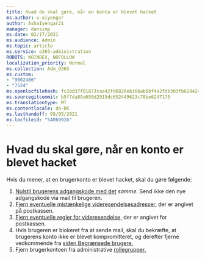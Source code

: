 ```yaml
---
title: Hvad du skal gøre, når en konto er blevet hacket
ms.author: v-aiyengar
author: AshaIyengar21
manager: dansimp
ms.date: 02/17/2021
ms.audience: Admin
ms.topic: article
ms.service: o365-administration
ROBOTS: NOINDEX, NOFOLLOW
localization_priority: Normal
ms.collection: Adm_O365
ms.custom:
- "9002486"
- "7524"
ms.openlocfilehash: fc20d37f01873caa42fd6820eb366ab5bf4a2fdb303fb82842435d84da067f26
ms.sourcegitcommit: b5f7da89a650d2915dc652449623c78be6247175
ms.translationtype: MT
ms.contentlocale: da-DK
ms.lasthandoff: 08/05/2021
ms.locfileid: "54069916"
---
```

# <a name="what-to-do-when-an-account-is-hacked"></a>Hvad du skal gøre, når en konto er blevet hacket

Hvis du mener, at en brugerkonto er blevet hacket, skal du gøre følgende:

1. [Nulstil brugerens adgangskode med det](https://go.microsoft.com/fwlink/?linkid=2103704) *samme.* Send ikke den nye adgangskode via mail til brugeren.
1. [Fjern eventuelle mistænkelige videresendelsesadresser,](https://go.microsoft.com/fwlink/?linkid=2103705) der er angivet på postkassen.
1. [Fjern eventuelle regler for videresendelse,](https://go.microsoft.com/fwlink/?linkid=2103706) der er angivet for postkassen.
1. Hvis brugeren er blokeret fra at sende mail, skal du bekræfte, at brugerens konto ikke er blevet kompromitteret, og derefter fjerne vedkommende fra [siden Begrænsede brugere.](https://go.microsoft.com/fwlink/?linkid=2103706)
1. Fjern brugerkontoen fra administrative [rollegrupper.](https://go.microsoft.com/fwlink/?linkid=2092294)